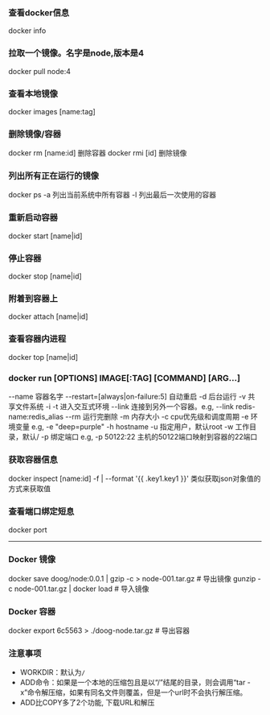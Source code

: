 ### 查看docker信息
docker info

### 拉取一个镜像。名字是node,版本是4
docker pull node:4

### 查看本地镜像
docker images [name:tag]

### 删除镜像/容器
docker rm [name:id] 删除容器
docker rmi [id] 删除镜像

### 列出所有正在运行的镜像
docker ps
-a 列出当前系统中所有容器
-l 列出最后一次使用的容器

### 重新启动容器
docker start [name|id]

### 停止容器
docker stop [name|id]

### 附着到容器上
docker attach [name|id]

### 查看容器内进程
docker top [name|id]

### docker run [OPTIONS] IMAGE[:TAG] [COMMAND] [ARG...]
--name 容器名字
--restart=[always|on-failure:5] 自动重启
-d 后台运行
-v 共享文件系统
-i -t 进入交互式环境
--link 连接到另外一个容器。e.g, --link redis-name:redis_alias
--rm 运行完删除
-m 内存大小
-c cpu优先级和调度周期
-e 环境变量 e.g, -e "deep=purple"
-h hostname
-u 指定用户，默认root
-w 工作目录，默认/
-p 绑定端口 e.g, -p 50122:22 主机的50122端口映射到容器的22端口

### 获取容器信息
docker inspect [name:id]
-f | --format '{{ .key1.key1 }}' 类似获取json对象值的方式来获取值

### 查看端口绑定短息
docker port


----------------

### Docker 镜像
docker save doog/node:0.0.1 | gzip -c > node-001.tar.gz    # 导出镜像
gunzip -c node-001.tar.gz | docker load                    # 导入镜像

### Docker 容器
docker export 6c5563 > ./doog-node.tar.gz                  # 导出容器



### 注意事项
* WORKDIR：默认为`/`    
* ADD命令：如果<src>是一个本地的压缩包且<dest>是以“/”结尾的目录，则会调用“tar -x”命令解压缩，如果<dest>有同名文件则覆盖，但<src>是一个url时不会执行解压缩。
* ADD比COPY多了2个功能, 下载URL和解压
